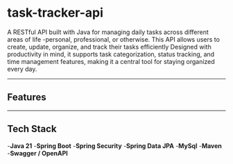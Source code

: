# task-tracker-api
A RESTful API built with Java for managing daily tasks across different areas of life -personal, professional, or otherwise. This API allows users to create, update, organize, and track their tasks efficiently Designed with productivity in mind, it supports task categorization, status tracking, and time management features, making it a central tool for staying organized every day.

---

## Features


--- 

## Tech Stack
-**Java 21**
-**Spring Boot**
-**Spring Security**
-**Spring Data JPA**
-**MySql**
-**Maven**
-**Swagger / OpenAPI**
